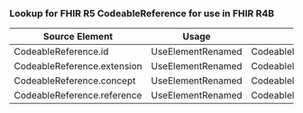 ### Lookup for FHIR R5 CodeableReference for use in FHIR R4B

| Source Element | Usage | Target |
| -------------- | ----- | ------ |
| CodeableReference.id | UseElementRenamed | CodeableReference.id |
| CodeableReference.extension | UseElementRenamed | CodeableReference.extension |
| CodeableReference.concept | UseElementRenamed | CodeableReference.concept |
| CodeableReference.reference | UseElementRenamed | CodeableReference.reference |
